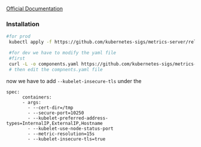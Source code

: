 [Official Documentation](https://github.com/kubernetes-sigs/metrics-server)

### Installation

```sh
#for prod
 kubectl apply -f https://github.com/kubernetes-sigs/metrics-server/releases/latest/download/components.yaml

 #for dev we have to modify the yaml file
 #first 
 curl -L -o components.yaml https://github.com/kubernetes-sigs/metrics-server/releases/latest/download/components.yaml
 # then edit the compnents.yaml file
```

now we have to add `--kubelet-insecure-tls` under the 
```
spec:
      containers:
      - args:
        - --cert-dir=/tmp
        - --secure-port=10250
        - --kubelet-preferred-address-types=InternalIP,ExternalIP,Hostname
        - --kubelet-use-node-status-port
        - --metric-resolution=15s
        - --kubelet-insecure-tls=true
```
